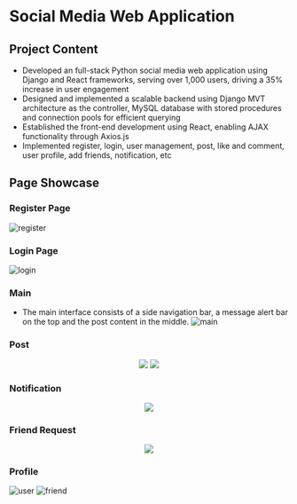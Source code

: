 # Social Media Web Application

## Project Content
- Developed an full-stack Python social media web application using Django and React frameworks, serving over 1,000 users, driving a 35% increase in user engagement
- Designed and implemented a scalable backend using Django MVT architecture as the controller, MySQL database with stored procedures and connection pools for efficient querying
- Established the front-end development using React, enabling AJAX functionality through Axios.js
- Implemented register, login, user management, post, like and comment, user profile, add friends, notification, etc

## Page Showcase
### Register Page
![register](https://github.com/littlesheep12/social_media_web/blob/main/readme/register_page.png "register")

### Login Page
![login](https://github.com/littlesheep12/social_media_web/blob/main/readme/login_page.png "login")

### Main
- The main interface consists of a side navigation bar, a message alert bar on the top and the post content in the middle.
![main](https://github.com/littlesheep12/social_media_web/blob/main/readme/main_page.png "main")

### Post
<p align="center">
  <img src="https://github.com/littlesheep12/social_media_web/blob/main/readme/create_post.png" />
  <img src="https://github.com/littlesheep12/social_media_web/blob/main/readme/Full_Post_Page.png" />
</p>


### Notification
<p align="center">
  <img src="https://github.com/littlesheep12/social_media_web/blob/main/readme/Notifications.png" />
</p>

### Friend Request
<p align="center">
  <img src="https://github.com/littlesheep12/social_media_web/blob/main/readme/Friend%20Request.png" />
</p>

### Profile
![user](https://github.com/littlesheep12/social_media_web/blob/main/readme/user_profile.png "user")
![friend](https://github.com/littlesheep12/social_media_web/blob/main/readme/friend_profile.png "friend")